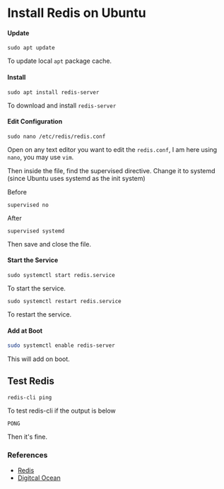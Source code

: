 # Install Redis on Ubuntu


#### Update
```
sudo apt update
```
To update local `apt` package cache.

#### Install
```
sudo apt install redis-server
```
To download and install `redis-server`

#### Edit Configuration
```
sudo nano /etc/redis/redis.conf
```
Open on any text editor you want to edit the `redis.conf`, I am here using `nano`, you may use `vim`.

Then inside the file, find the supervised directive.
Change it to systemd (since Ubuntu uses systemd as the init system)

Before
```
supervised no
```

After
```
supervised systemd
```
Then save and close the file.

#### Start the Service
```
sudo systemctl start redis.service
```
To start the service.

```
sudo systemctl restart redis.service
```
To restart the service.

#### Add at Boot
```bash
sudo systemctl enable redis-server
```

This will add on boot.

<!-- ```
sudo systemctl enable redis
```
To start redis on boot. -->

## Test Redis
```
redis-cli ping
```
To test redis-cli if the output is below
```
PONG
```
Then it's fine.

### References
- [Redis](https://redis.io/docs/latest/operate/oss_and_stack/install/install-redis/install-redis-on-linux/)
- [Digitcal Ocean](https://www.digitalocean.com/community/tutorials/how-to-install-and-secure-redis-on-ubuntu-20-04)
